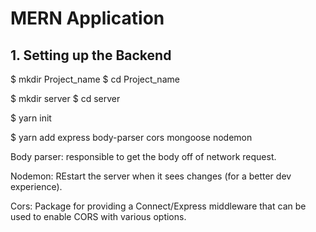 # MERN Application 

## 1. Setting up the Backend 
$ mkdir Project_name
$ cd Project_name

$ mkdir server
$ cd server

$ yarn init

$ yarn add express body-parser cors mongoose nodemon

Body parser: responsible to get the body off of network request.

Nodemon: REstart the server when it sees changes (for a better dev experience).

Cors: Package for providing a Connect/Express middleware that can be used to enable CORS with various options.

